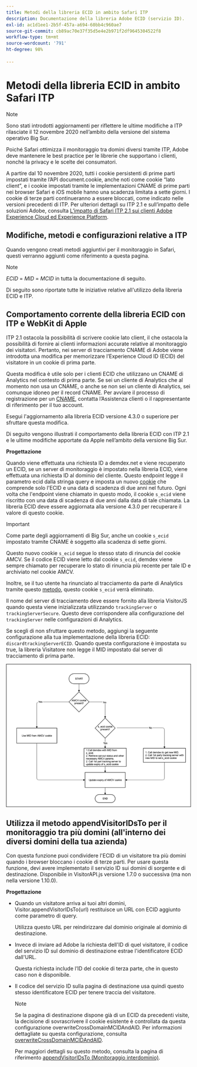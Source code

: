 ```yaml
---
title: Metodi della libreria ECID in ambito Safari ITP
description: Documentazione della libreria Adobe ECID (servizio ID).
exl-id: ac1d1ee1-2b5f-457a-a694-60bb4c960ae7
source-git-commit: cb89ac70e37f35d5e4e2b971f2df9645304522f8
workflow-type: tm+mt
source-wordcount: '791'
ht-degree: 98%

---
```


# Metodi della libreria ECID in ambito Safari ITP

>[!NOTE]
>
>Sono stati introdotti aggiornamenti per riflettere le ultime modifiche a ITP rilasciate il 12 novembre 2020 nell’ambito della versione del sistema operativo Big Sur.

Poiché Safari ottimizza il monitoraggio tra domini diversi tramite ITP, Adobe deve mantenere le best practice per le librerie che supportano i clienti, nonché la privacy e le scelte dei consumatori.

A partire dal 10 novembre 2020, tutti i cookie persistenti di prime parti impostati tramite l’API document.cookie, anche noti come cookie “lato client”, e i cookie impostati tramite le implementazioni CNAME di prime parti nei browser Safari e iOS mobile hanno una scadenza limitata a sette giorni. I cookie di terze parti continueranno a essere bloccati, come indicato nelle versioni precedenti di ITP. Per ulteriori dettagli su ITP 2.1 e sull’impatto delle soluzioni Adobe, consulta [L’impatto di Safari ITP 2.1 sui clienti Adobe Experience Cloud ed Experience Platform](https://medium.com/adobetech/safari-itp-2-1-impact-on-adobe-experience-cloud-customers-9439cecb55ac).

## Modifiche, metodi e configurazioni relative a ITP

Quando vengono creati metodi aggiuntivi per il monitoraggio in Safari, questi verranno aggiunti come riferimento a questa pagina.

>[!NOTE]
>
>*ECID* = *MID* = *MCID* in tutta la documentazione di seguito.

Di seguito sono riportate tutte le iniziative relative all&#39;utilizzo della libreria ECID e ITP.

## Comportamento corrente della libreria ECID con ITP e WebKit di Apple

ITP 2.1 ostacola la possibilità di scrivere cookie lato client, il che ostacola la possibilità di fornire ai clienti informazioni accurate relative al monitoraggio dei visitatori. Pertanto, nei server di tracciamento CNAME di Adobe viene introdotta una modifica per memorizzare l’Experience Cloud ID (ECID) del visitatore in un cookie di prima parte.

Questa modifica è utile solo per i clienti ECID che utilizzano un CNAME di Analytics nel contesto di prima parte. Se sei un cliente di Analytics che al momento non usa un CNAME, o anche se non sei un cliente di Analytics, sei comunque idoneo per il record CNAME. Per avviare il processo di registrazione per un [CNAME](https://experienceleague.adobe.com/docs/core-services/interface/ec-cookies/cookies-first-party.html), contatta l’Assistenza clienti o il rappresentante di riferimento per il tuo account.

Esegui l&#39;aggiornamento alla libreria ECID versione 4.3.0 o superiore per sfruttare questa modifica.

Di seguito vengono illustrati il comportamento della libreria ECID con ITP 2.1 e le ultime modifiche apportate da Apple nell’ambito della versione Big Sur.

**Progettazione**

Quando viene effettuata una richiesta ID a demdex.net e viene recuperato un ECID, se un server di monitoraggio è impostato nella libreria ECID, viene effettuata una richiesta ID al dominio del cliente. Questo endpoint legge il parametro ecid dalla stringa query e imposta un nuovo [cookie](/help/introduction/cookies.md) che comprende solo l&#39;ECID e una data di scadenza di due anni nel futuro. Ogni volta che l&#39;endpoint viene chiamato in questo modo, il cookie `s_ecid` viene riscritto con una data di scadenza di due anni dalla data di tale chiamata. La libreria ECID deve essere aggiornata alla versione 4.3.0 per recuperare il valore di questo cookie.

>[!IMPORTANT]
>
>Come parte degli aggiornamenti di Big Sur, anche un cookie `s_ecid` impostato tramite CNAME è soggetto alla scadenza di sette giorni.

Questo nuovo cookie `s_ecid` segue lo stesso stato di rinuncia del cookie AMCV. Se il codice ECID viene letto dal cookie `s_ecid`, demdex viene sempre chiamato per recuperare lo stato di rinuncia più recente per tale ID e archiviato nel cookie AMCV.

Inoltre, se il tuo utente ha rinunciato al tracciamento da parte di Analytics tramite questo [metodo](https://experienceleague.adobe.com/docs/analytics/implementation/js/opt-out.html), questo cookie `s_ecid` verrà eliminato.

Il nome del server di tracciamento deve essere fornito alla libreria VisitorJS quando questa viene inizializzata utilizzando `trackingServer` o `trackingServerSecure`. Questo deve corrispondere alla configurazione del `trackingServer` nelle configurazioni di Analytics.

Se scegli di non sfruttare questo metodo, aggiungi la seguente configurazione alla tua implementazione della libreria ECID: `discardtrackingServerECID`. Quando questa configurazione è impostata su true, la libreria Visitatore non legge il MID impostato dal server di tracciamento di prima parte.

![](assets/itp-proposal-v1.png)

## Utilizza il metodo appendVisitorIDsTo per il monitoraggio tra più domini (all&#39;interno dei diversi domini della tua azienda)

Con questa funzione puoi condividere l&#39;ECID di un visitatore tra più domini quando i browser bloccano i cookie di terze parti. Per usare questa funzione, devi avere implementato il servizio ID sui domini di sorgente e di destinazione. Disponibile in VisitorAPI.js versione 1.7.0 o successiva (ma non nella versione 1.10.0).

**Progettazione**

* Quando un visitatore arriva ai tuoi altri domini, Visitor.appendVisitorIDsTo(url) restituisce un URL con ECID aggiunto come parametro di query.

   Utilizza questo URL per reindirizzare dal dominio originale al dominio di destinazione.

* Invece di inviare ad Adobe la richiesta dell&#39;ID di quel visitatore, il codice del servizio ID sul dominio di destinazione estrae l&#39;identificatore ECID dall&#39;URL.

   Questa richiesta include l’ID del cookie di terza parte, che in questo caso non è disponibile.

* Il codice del servizio ID sulla pagina di destinazione usa quindi questo stesso identificatore ECID per tenere traccia del visitatore.

   >[!NOTE]
   >Se la pagina di destinazione dispone già di un ECID da precedenti visite, la decisione di sovrascrivere il cookie esistente è controllata da questa configurazione overwriteCrossDomainMCIDAndAID. Per informazioni dettagliate su questa configurazione, consulta [overwriteCrossDomainMCIDAndAID](/help/library/function-vars/overwrite-visitor-id.md).
   >
   >Per maggiori dettagli su questo metodo, consulta la pagina di riferimento [appendVisitorIDsTo (Monitoraggio interdominio)](/help/library/get-set/appendvisitorid.md).
